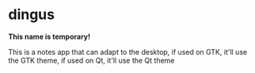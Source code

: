 # dingus

**This name is temporary!**

This is a notes app that can adapt to the desktop, if used on GTK, it'll use the GTK theme, if used on Qt, it'll use the Qt theme
